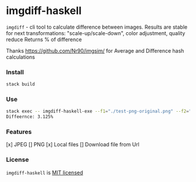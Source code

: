 # imgdiff-haskell

`imgdiff` - cli tool to calculate difference between images.
Results are stable for next transformations: "scale-up/scale-down", color adjustment, quality reduce
Returns % of difference

Thanks https://github.com/Nr90/imgsim/ for Average and Difference hash calculations 

### Install

```bash
stack build
```

### Use

```bash
stack exec -- imgdiff-haskell-exe --f1="./test-png-original.png" --f2="./test-png-damaged.png"
Diffeernce: 3.125%
```

### Features

[x] JPEG
[] PNG 
[x] Local files 
[] Download file from Url

### License

`imgdiff-haskell` is [MIT licensed](./LICENSE)